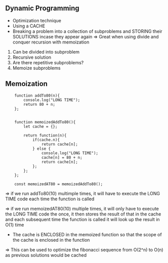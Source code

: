 ## Dynamic Programming

- Optimization technique
- Using a CACHE
- Breaking a problem into a collection of subproblems and STORING their SOLUTIONS incase they appear again
=> Great when using divide and conquer recursion with memoization

1. Can be divided into subproblem
2. Recursive solution
3. Are there repetitive subproblems?
4. Memoize subproblems

## Memoization

```
    function addTo80(n){
        console.log("LONG TIME");
        return 80 + n;
    };


    function memoizedAddTo80(){
        let cache = {};

        return function(n){
            if(cache.n){
                return cache[n];
            } else {
                console.log("LONG TIME");
                cache[n] = 80 + n;
                return cache[n];
            };
        };
    };

    const memoizedAT80 = memoizedAddTo80();
```

=> if we run addTo80(10) multimple times, it will have to execute the LONG TIME code each time the function is called

=> if we run memoizedAT80(10) multiple times, it will only have to execute the LONG TIME code the once, it then stores the result of that in the cache and each subsequent time the function is called it will look up the result in O(1) time
- The cache is ENCLOSED in the memoized function so that the scope of the cache is enclosed in the function

=> This can be used to optimize the fibonacci sequence from O(2^n) to O(n) as previous solutions would be cached